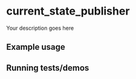 # current_state_publisher

Your description goes here

## Example usage

## Running tests/demos
    